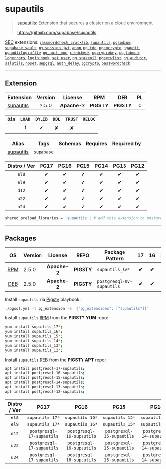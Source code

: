 # supautils


> [supautils](https://github.com/supabase/supautils): Extension that secures a cluster on a cloud environment
>
> https://github.com/supabase/supautils





[SEC](/sec) extensions: [`passwordcheck_cracklib`](/passwordcheck_cracklib), [`supautils`](/supautils), [`pgsodium`](/pgsodium), [`supabase_vault`](/supabase_vault), [`pg_session_jwt`](/pg_session_jwt), [`anon`](/anon), [`pg_tde`](/pg_tde), [`pgsmcrypto`](/pgsmcrypto), [`pgaudit`](/pgaudit), [`pgauditlogtofile`](/pgauditlogtofile), [`pg_auth_mon`](/pg_auth_mon), [`credcheck`](/credcheck), [`pgcryptokey`](/pgcryptokey), [`pg_jobmon`](/pg_jobmon), [`logerrors`](/logerrors), [`login_hook`](/login_hook), [`set_user`](/set_user), [`pg_snakeoil`](/pg_snakeoil), [`pgextwlist`](/pgextwlist), [`pg_auditor`](/pg_auditor), [`sslutils`](/sslutils), [`noset`](/noset), [`sepgsql`](/sepgsql), [`auth_delay`](/auth_delay), [`pgcrypto`](/pgcrypto), [`passwordcheck`](/passwordcheck)


-------
## Extension


| Extension | Version | License | RPM | DEB | PL |
|-----------|:-------:|:-------:|:---:|:---:|:--:|
| [supautils](https://github.com/supabase/supautils) | 2.5.0 | **<span class="tccyan">Apache-2</span>** | **<span class="tcwarn">PIGSTY</span>** | **<span class="tcwarn">PIGSTY</span>** | `C` |



| `Bin` | `LOAD` | `DYLIB` | `DDL` | `TRUST` | `RELOC` |
|:-----:|:------:|:-------:|:-----:|:-------:|:-------:|
|  | <span class="tcred">❗</span> | <span class="tcblue">✔</span> | <span class="tcwarn">✘</span> | <span class="tcwarn">✘</span> |  |



| Alias | Tags | Schemas | Requires | Required by |
|-------|------|---------|----------|-------------|
| [supautils](/supautils) | `supabase` |  |  |  |



| Distro / Ver | PG17 | PG16 | PG15 | PG14 | PG13 | PG12 |
|:------------:|:----:|:----:|:----:|:----:|:----:|:----:|
| `el8` | <span class="tcblue">✔</span> | <span class="tcblue">✔</span> | <span class="tcblue">✔</span> | <span class="tcblue">✔</span> | <span class="tcblue">✔</span> | <span class="tcblue">✔</span> |
| `el9` | <span class="tcblue">✔</span> | <span class="tcblue">✔</span> | <span class="tcblue">✔</span> | <span class="tcblue">✔</span> | <span class="tcblue">✔</span> | <span class="tcblue">✔</span> |
| `d12` | <span class="tcblue">✔</span> | <span class="tcblue">✔</span> | <span class="tcblue">✔</span> | <span class="tcblue">✔</span> | <span class="tcblue">✔</span> | <span class="tcblue">✔</span> |
| `u22` | <span class="tcblue">✔</span> | <span class="tcblue">✔</span> | <span class="tcblue">✔</span> | <span class="tcblue">✔</span> | <span class="tcblue">✔</span> | <span class="tcblue">✔</span> |
| `u24` | <span class="tcblue">✔</span> | <span class="tcblue">✔</span> | <span class="tcblue">✔</span> | <span class="tcblue">✔</span> | <span class="tcblue">✔</span> | <span class="tcblue">✔</span> |



```bash
shared_preload_libraries = 'supautils'; # add this extension to postgresql.conf
```



-----------


## Packages


| OS | Version | License | REPO | Package Pattern | 17 | 16 | 15 | 14 | 13 | 12 | Dependency |
|:--:|---------|:-------:|:----:|-----------------|:--:|:--:|:--:|:--:|:--:|:--:|------------|
| [RPM](/rpm) | 2.5.0 | **<span class="tccyan">Apache-2</span>** | **<span class="tcwarn">PIGSTY</span>** | `supautils_$v*` | **<span class="tcwarn">✔</span>** | **<span class="tcwarn">✔</span>** | **<span class="tcwarn">✔</span>** | **<span class="tcwarn">✔</span>** | **<span class="tcwarn">✔</span>** |  |  |
| [DEB](/deb) | 2.5.0 | **<span class="tccyan">Apache-2</span>** | **<span class="tcwarn">PIGSTY</span>** | `postgresql-$v-supautils` | **<span class="tcwarn">✔</span>** | **<span class="tcwarn">✔</span>** | **<span class="tcwarn">✔</span>** | **<span class="tcwarn">✔</span>** | **<span class="tcwarn">✔</span>** |  |  |



Install `supautils` via [Pigsty](https://pigsty.io/docs/pgext/usage/install/) playbook:

```bash
./pgsql.yml -t pg_extension -e '{"pg_extensions": ["supautils"]}'
```


Install `supautils` [RPM](/rpm) from the **<span class="tcwarn">PIGSTY</span>** **YUM** repo:

```bash
yum install supautils_17*;
yum install supautils_16*;
yum install supautils_15*;
yum install supautils_14*;
yum install supautils_13*;
yum install supautils_12*;
```


Install `supautils` [DEB](/deb) from the **<span class="tcwarn">PIGSTY</span>** **APT** repo:

```bash
apt install postgresql-17-supautils;
apt install postgresql-16-supautils;
apt install postgresql-15-supautils;
apt install postgresql-14-supautils;
apt install postgresql-13-supautils;
apt install postgresql-12-supautils;
```




| Distro / Ver | PG17 | PG16 | PG15 | PG14 | PG13 | PG12 |
|:------------:|:----:|:----:|:----:|:----:|:----:|:----:|
| `el8` | `supautils_17*` | `supautils_16*` | `supautils_15*` | `supautils_14*` | `supautils_13*` | `supautils_12*` |
| `el9` | `supautils_17*` | `supautils_16*` | `supautils_15*` | `supautils_14*` | `supautils_13*` | `supautils_12*` |
| `d12` | `postgresql-17-supautils` | `postgresql-16-supautils` | `postgresql-15-supautils` | `postgresql-14-supautils` | `postgresql-13-supautils` | `postgresql-12-supautils` |
| `u22` | `postgresql-17-supautils` | `postgresql-16-supautils` | `postgresql-15-supautils` | `postgresql-14-supautils` | `postgresql-13-supautils` | `postgresql-12-supautils` |
| `u24` | `postgresql-17-supautils` | `postgresql-16-supautils` | `postgresql-15-supautils` | `postgresql-14-supautils` | `postgresql-13-supautils` | `postgresql-12-supautils` |





